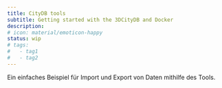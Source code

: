 ```yaml
---
title: CityDB tools
subtitle: Getting started with the 3DCityDB and Docker
description:
# icon: material/emoticon-happy
status: wip
# tags:
#   - tag1
#   - tag2
---
```


Ein einfaches Beispiel für Import und Export von Daten mithilfe des Tools.
